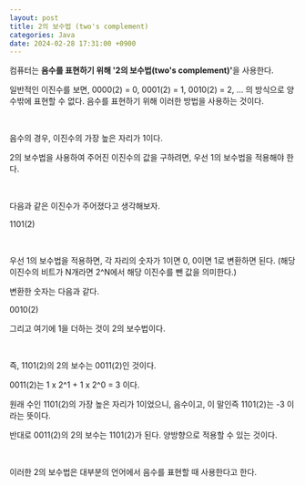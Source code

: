 ```yaml
---
layout: post
title: 2의 보수법 (two's complement)
categories: Java
date: 2024-02-28 17:31:00 +0900
---
```

컴퓨터는 <b>음수를 표현하기 위해 '2의 보수법(two's complement)'</b>을 사용한다.

일반적인 이진수를 보면, 0000(2) = 0, 0001(2) = 1, 0010(2) = 2, ... 의 방식으로 양수밖에 표현할 수 없다. 음수를 표현하기 위해 이러한 방법을 사용하는 것이다.

<br>

음수의 경우, 이진수의 가장 높은 자리가 1이다.

2의 보수법을 사용하여 주어진 이진수의 값을 구하려면, 우선 1의 보수법을 적용해야 한다.

<br>

다음과 같은 이진수가 주어졌다고 생각해보자.

1101(2)

<br>

우선 1의 보수법을 적용하면, 각 자리의 숫자가 1이면 0, 0이면 1로 변환하면 된다. (해당 이진수의 비트가 N개라면 2^N에서 해당 이진수를 뺀 값을 의미한다.)

변환한 숫자는 다음과 같다.

0010(2)

그리고 여기에 1을 더하는 것이 2의 보수법이다.

<br>

즉, 1101(2)의 2의 보수는 0011(2)인 것이다.

0011(2)는 1 x 2^1 + 1 x 2^0 = 3 이다.

원래 수인 1101(2)의 가장 높은 자리가 1이었으니, 음수이고, 이 말인즉 1101(2)는 -3 이라는 뜻이다.

반대로 0011(2)의 2의 보수는 1101(2)가 된다. 양방향으로 적용할 수 있는 것이다.

<br>

이러한 2의 보수법은 대부분의 언어에서 음수를 표현할 때 사용한다고 한다.